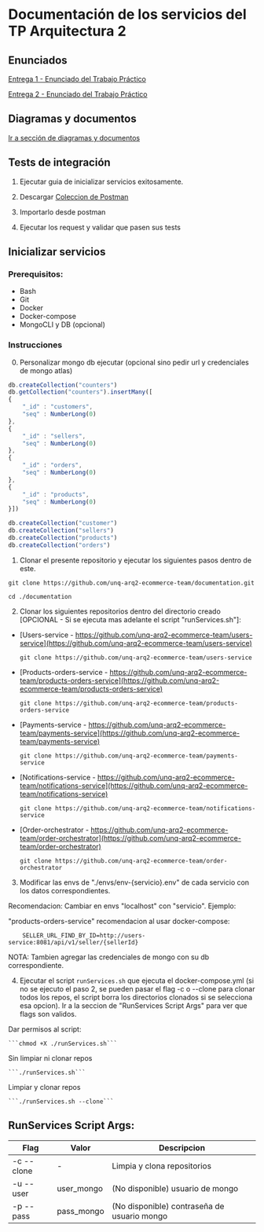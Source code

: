 # Documentación de los servicios del TP Arquitectura 2


## Enunciados

[Entrega 1 - Enunciado del Trabajo Práctico](https://github.com/unq-arq2-ecommerce-team/documentation/blob/main/enunciados/Arq2%20-%20Trabajo%20practico%20-%20Entrega1.pdf)

[Entrega 2 - Enunciado del Trabajo Práctico](https://github.com/unq-arq2-ecommerce-team/documentation/blob/main/enunciados/Arq2%20-%20Trabajo%20practico%20-%20Entrega2.pdf)


## Diagramas y documentos


[Ir a sección de diagramas y documentos](https://github.com/unq-arq2-ecommerce-team/documentation/blob/main/docs)


## Tests de integración

1) Ejecutar guia de inicializar servicios exitosamente.

2) Descargar [Coleccion de Postman](https://github.com/unq-arq2-ecommerce-team/documentation/tree/main/integration-tests)

3) Importarlo desde postman

4) Ejecutar los request y validar que pasen sus tests

## Inicializar servicios

### Prerequisitos:

- Bash
- Git
- Docker
- Docker-compose
- MongoCLI y DB (opcional) 


### Instrucciones

0) Personalizar mongo db ejecutar (opcional sino pedir url y credenciales de mongo atlas)

```js
db.createCollection("counters")
db.getCollection("counters").insertMany([
{
    "_id" : "customers",
    "seq" : NumberLong(0)
},
{
    "_id" : "sellers",
    "seq" : NumberLong(0)
},
{
    "_id" : "orders",
    "seq" : NumberLong(0)
},
{
    "_id" : "products",
    "seq" : NumberLong(0)
}])

db.createCollection("customer")
db.createCollection("sellers")
db.createCollection("products")
db.createCollection("orders")
```

1) Clonar el presente repositorio y ejecutar los siguientes pasos dentro de este.

```git clone https://github.com/unq-arq2-ecommerce-team/documentation.git```

```cd ./documentation```

2) Clonar los siguientes repositorios dentro del directorio creado [OPCIONAL - Si se ejecuta mas adelante el script "runServices.sh"]: 

- [Users-service - https://github.com/unq-arq2-ecommerce-team/users-service](https://github.com/unq-arq2-ecommerce-team/users-service)

    ```git clone https://github.com/unq-arq2-ecommerce-team/users-service```

- [Products-orders-service - https://github.com/unq-arq2-ecommerce-team/products-orders-service](https://github.com/unq-arq2-ecommerce-team/products-orders-service)

    ```git clone https://github.com/unq-arq2-ecommerce-team/products-orders-service```

- [Payments-service - https://github.com/unq-arq2-ecommerce-team/payments-service](https://github.com/unq-arq2-ecommerce-team/payments-service)

    ```git clone https://github.com/unq-arq2-ecommerce-team/payments-service```

- [Notifications-service - https://github.com/unq-arq2-ecommerce-team/notifications-service](https://github.com/unq-arq2-ecommerce-team/notifications-service)

    ```git clone https://github.com/unq-arq2-ecommerce-team/notifications-service```

- [Order-orchestrator - https://github.com/unq-arq2-ecommerce-team/order-orchestrator](https://github.com/unq-arq2-ecommerce-team/order-orchestrator)

    ```git clone https://github.com/unq-arq2-ecommerce-team/order-orchestrator```



3) Modificar las envs de "./envs/env-{servicio}.env" de cada servicio con los datos correspondientes. 

Recomendacion: Cambiar en envs "localhost" con "servicio". Ejemplo:

"products-orders-service" recomendacion al usar docker-compose:

```
    SELLER_URL_FIND_BY_ID=http://users-service:8081/api/v1/seller/{sellerId}
```

NOTA: Tambien agregar las credenciales de mongo con su db correspondiente.

4) Ejecutar el script `runServices.sh` que ejecuta el docker-compose.yml (si no se ejecuto el paso 2, se pueden pasar el flag -c o --clone para clonar todos los repos, el script borra los directorios clonados si se selecciona esa opcion). Ir a la seccion de "RunServices Script Args" para ver que flags son validos.

Dar permisos al script:

    ```chmod +X ./runServices.sh```

Sin limpiar ni clonar repos

    ```./runServices.sh``` 

Limpiar y clonar repos

    ```./runServices.sh --clone```


## RunServices Script Args:

|Flag        | Valor    | Descripcion|
|------------|----------|------------|
| -c --clone |   -      | Limpia y clona repositorios|
| -u --user  |   user_mongo     | (No disponible) usuario de mongo |
| -p --pass  |   pass_mongo     | (No disponible) contraseña de usuario mongo|

